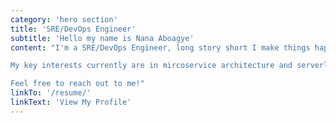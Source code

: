 ```yaml
---
category: 'hero section'
title: 'SRE/DevOps Engineer'
subtitle: 'Hello my name is Nana Aboagye'
content: "I'm a SRE/DevOps Engineer, long story short I make things happen in the cloud. 

My key interests currently are in mircoservice architecture and serverless applications, event driven applications in cloud and Raspberry Pi. 

Feel free to reach out to me!"
linkTo: '/resume/'
linkText: 'View My Profile'
---
```


